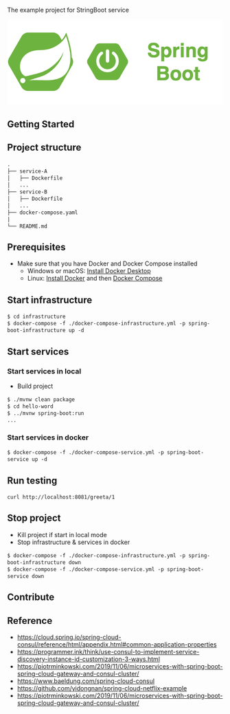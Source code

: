 The example project for StringBoot service

<div align="center">
    <img src="./assets/images/spring_boot_icon.png"/>
</div>

## Getting Started

## Project structure
```
.
├── service-A
│   ├── Dockerfile
│   ...
├── service-B
│   ├── Dockerfile
│   ...
├── docker-compose.yaml
|
└── README.md
```

## Prerequisites
- Make sure that you have Docker and Docker Compose installed
  - Windows or macOS:
    [Install Docker Desktop](https://www.docker.com/get-started)
  - Linux: [Install Docker](https://www.docker.com/get-started) and then
    [Docker Compose](https://github.com/docker/compose)

## Start infrastructure

```shell script
$ cd infrastructure
$ docker-compose -f ./docker-compose-infrastructure.yml -p spring-boot-infrastructure up -d
```

## Start services
### Start services in local

- Build project
```shell script
$ ./mvnw clean package
$ cd hello-word
$ ../mvnw spring-boot:run
...
```

### Start services in docker 

```shell script
$ docker-compose -f ./docker-compose-service.yml -p spring-boot-service up -d
```

## Run testing

```shell script
curl http://localhost:8081/greeta/1
```

## Stop project

- Kill project if start in local mode
- Stop infrastructure & services in docker

```shell script
$ docker-compose -f ./docker-compose-infrastructure.yml -p spring-boot-infrastructure down
$ docker-compose -f ./docker-compose-service.yml -p spring-boot-service down
```

## Contribute

## Reference
- https://cloud.spring.io/spring-cloud-consul/reference/html/appendix.html#common-application-properties
- https://programmer.ink/think/use-consul-to-implement-service-discovery-instance-id-customization-3-ways.html
- https://piotrminkowski.com/2019/11/06/microservices-with-spring-boot-spring-cloud-gateway-and-consul-cluster/
- https://www.baeldung.com/spring-cloud-consul
- https://github.com/yidongnan/spring-cloud-netflix-example
- https://piotrminkowski.com/2019/11/06/microservices-with-spring-boot-spring-cloud-gateway-and-consul-cluster/